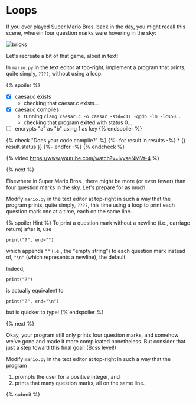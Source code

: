 # Loops

If you ever played Super Mario Bros. back in the day, you might recall this scene, wherein four  question marks were hovering in the sky:

![bricks](bricks.pn)

Let's recreate a bit of that game, albeit in text!

In `mario.py` in the text editor at top-right, implement a program that prints, quite simply, `????`, without using a loop.

{% spoiler %}
- [x] caesar.c exists
    * checking that caesar.c exists...
- [x] caesar.c compiles
    * running `clang caesar.c -o caesar -std=c11 -ggdb -lm -lcs50`...
    * checking that program exited with status 0...
- [ ] encrypts "a" as "b" using 1 as key
{% endspoiler %}

{% check "Does your code compile?" %}
{%- for result in results -%}
\* {{ result.status }}
{%- endfor -%}
{% endcheck %}

{% video https://www.youtube.com/watch?v=ivyseNMVt-4 %}

{% next %}

Elsewhere in Super Mario Bros., there might be more (or even fewer) than four question marks in the sky. Let's prepare for as much.

Modify `mario.py` in the text editor at top-right in such a way that the program prints, quite simply, `????`, this time using a loop to print each question mark one at a time, each on the same line.

{% spoiler Hint %}
To print a question mark without a newline (i.e., carriage return) after it, use

```
print("?", end="")
```

which appends `""` (i.e., the "empty string") to each question mark instead of, `"\n"` (which represents a newline), the default.

Indeed,

```
print("?")
```

is actually equivalent to

```
print("?", end="\n")
```

but is quicker to type!
{% endspoiler %}

{% next %}

Okay, your program still only prints four question marks, and somehow we've gone and made it more complicated nonetheless. But consider that just a step toward this final goal! (Boss level!)

Modify `mario.py` in the text editor at top-right in such a way that the program

1. prompts the user for a positive integer, and
2. prints that many question marks, all on the same line.

{% submit %}
